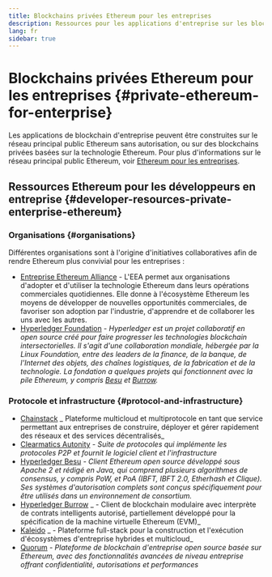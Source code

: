 ```yaml
---
title: Blockchains privées Ethereum pour les entreprises
description: Ressources pour les applications d'entreprise sur les blockchains privées Ethereum.
lang: fr
sidebar: true
---
```


# Blockchains privées Ethereum pour les entreprises {#private-ethereum-for-enterprise}

Les applications de blockchain d'entreprise peuvent être construites sur le réseau principal public Ethereum sans autorisation, ou sur des blockchains privées basées sur la technologie Ethereum. Pour plus d'informations sur le réseau principal public Ethereum, voir [Ethereum pour les entreprises](/enterprise/).

## Ressources Ethereum pour les développeurs en entreprise {#developer-resources-private-enterprise-ethereum}

### Organisations {#organisations}

Différentes organisations sont à l'origine d'initiatives collaboratives afin de rendre Ethereum plus convivial pour les entreprises :

- [Entreprise Ethereum Alliance](https://entethalliance.org/) - L'EEA permet aux organisations d'adopter et d'utiliser la technologie Ethereum dans leurs opérations commerciales quotidiennes. Elle donne à l'écosystème Ethereum les moyens de développer de nouvelles opportunités commerciales, de favoriser son adoption par l'industrie, d'apprendre et de collaborer les uns avec les autres.
- [Hyperledger Foundation](https://hyperledger.org) _- Hyperledger est un projet collaboratif en open source créé pour faire progresser les technologies blockchain intersectorielles. Il s'agit d'une collaboration mondiale, hébergée par la Linux Foundation, entre des leaders de la finance, de la banque, de l'Internet des objets, des chaînes logistiques, de la fabrication et de la technologie. La fondation a quelques projets qui fonctionnent avec la pile Ethereum, y compris [Besu](https://www.hyperledger.org/use/besu) et [Burrow](https://www.hyperledger.org/projects/hyperledger-burrow)._

### Protocole et infrastructure {#protocol-and-infrastructure}

- [Chainstack](https://chainstack.com/) _ Plateforme multicloud et multiprotocole en tant que service permettant aux entreprises de construire, déployer et gérer rapidement des réseaux et des services décentralisés_
- [Clearmatics Autonity](https://www.clearmatics.com/about/) _- Suite de protocoles qui implémente les protocoles P2P et fournit le logiciel client et l'infrastructure_
- [Hyperledger Besu](https://www.hyperledger.org/use/besu) _- Client Ethereum open source développé sous Apache 2 et rédigé en Java, qui comprend plusieurs algorithmes de consensus, y compris PoW, et PoA (IBFT, IBFT 2.0, Etherhash et Clique). Ses systèmes d'autorisation complets sont conçus spécifiquement pour être utilisés dans un environnement de consortium._
- [Hyperledger Burrow](https://www.hyperledger.org/projects/hyperledger-burrow) _ - Client de blockchain modulaire avec interprète de contrats intelligents autorisé, partiellement développé pour la spécification de la machine virtuelle Ethereum (EVM)_
- [Kaleido](https://kaleido.io/) _ - Plateforme full-stack pour la construction et l'exécution d'écosystèmes d'entreprise hybrides et multicloud_
- [Quorum](https://consensys.net/quorum/) _- Plateforme de blockchain d'entreprise open source basée sur Ethereum, avec des fonctionnalités avancées de niveau entreprise offrant confidentialité, autorisations et performances_
